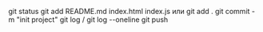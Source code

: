 git status
git add README.md index.html index.js или git add .
git commit -m "init project"
git log / git log --oneline
git push
